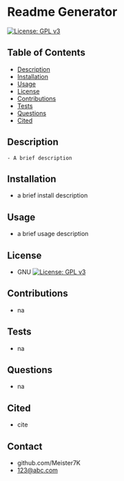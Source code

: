 # Readme Generator
  [![License: GPL v3](https://img.shields.io/badge/License-GPLv3-blue.svg)](https://www.gnu.org/licenses/gpl-3.0)

  ## Table of Contents
  - [Description](#Description)
  - [Installation](#Installation)
  - [Usage](#Usage)
  - [License](#License)
  - [Contributions](#Contributions)
  - [Tests](#Tests)
  - [Questions](#Questions)
  - [Cited](#Cited)

  ## Description
    - A brief description

  ## Installation
  - a brief install description

  ## Usage
  - a brief usage description

  ## License
  - GNU
  [![License: GPL v3](https://img.shields.io/badge/License-GPLv3-blue.svg)](https://www.gnu.org/licenses/gpl-3.0)

  ## Contributions
  - na

  ## Tests
  - na

  ## Questions
  - na

  ## Cited
 - cite

 ## Contact
  - github.com/Meister7K
  - 123@abc.com

